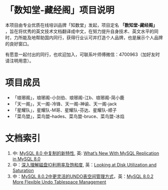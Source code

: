 # 「数知堂-藏经阁」项目说明

本项目由专业优质在线培训品牌「知数堂」发起，项目定名 **「数知堂-藏经阁」** ，旨在将优秀的英文技术文档翻译成中文，在努力提升自身技术、英文水平的同时，力所能及地帮助国内同行，获得行业认可并打造个人品牌，也是展示个人品牌的良好窗口。

有愿意一起付出的同行，也欢迎加入，可联系叶师傅微信：4700963（加好友时请注明用意）。

# 项目成员
- 「琅琊阁」，琅琊阁-小剑伯、琅琊阁-江b、琅琊阁-简小鹿
- 「天一阁」，天一阁-冷锋、天一阁-神谕、天一阁-jack
- 「星耀队」，星耀队-M哥、星耀队-芬达、星耀队-顺子
- 「菜鸟盟」，菜鸟盟–hades、菜鸟盟-bruce、菜鸟盟-冰焰

# 文档索引

1. 中: [MySQL 8.0 中复制的新特性](mysql/0-zh-what-s-new-mysql-replication-mysql-80.md), 英: [What’s New With MySQL Replication in MySQL 8.0](mysql/0-en-what-s-new-mysql-replication-mysql-80.md)
1. 中：[深入理解磁盘IO利用率及饱和度](mysql/1-zh-Looking%20at%20Disk%20Utilization%20and%20Saturation.md), 英：[Looking at Disk Utilization and Saturation](mysql/1-en-Looking%20at%20Disk%20Utilization%20and%20Saturation.md)
1. 中：[MySQL 8.0.2中更灵活的UNDO表空间管理方式](mysql/2-zh-mysql-8-0-2-more-flexible-undo-tablespace-management.md)，英：[MySQL 8.0.2 More Flexible Undo Tablespace Management](mysql/2-en-mysql-8-0-2-more-flexible-undo-tablespace-management.md)
